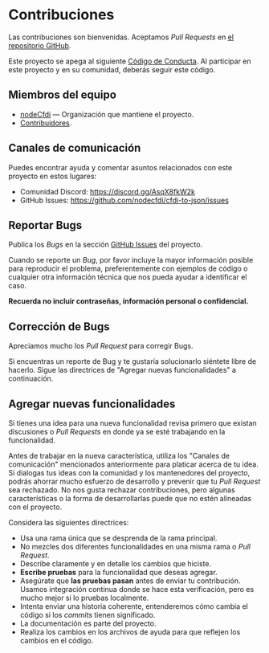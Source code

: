 # Contribuciones

Las contribuciones son bienvenidas. Aceptamos *Pull Requests* en [el repositorio GitHub][project].

Este proyecto se apega al siguiente [Código de Conducta][coc].
Al participar en este proyecto y en su comunidad, deberás seguir este código.

## Miembros del equipo

* [nodeCfdi][] — Organización que mantiene el proyecto.
* [Contribuidores][contributors].

## Canales de comunicación

Puedes encontrar ayuda y comentar asuntos relacionados con este proyecto en estos lugares:

* Comunidad Discord: <https://discord.gg/AsqX8fkW2k>
* GitHub Issues: <https://github.com/nodecfdi/cfdi-to-json/issues>

## Reportar Bugs

Publica los *Bugs* en la sección [GitHub Issues][issues] del proyecto.

Cuando se reporte un *Bug*, por favor incluye la mayor información posible para reproducir el problema, preferentemente
con ejemplos de código o cualquier otra información técnica que nos pueda ayudar a identificar el caso.

**Recuerda no incluir contraseñas, información personal o confidencial.**

## Corrección de Bugs

Apreciamos mucho los *Pull Request* para corregir Bugs.

Si encuentras un reporte de Bug y te gustaría solucionarlo siéntete libre de hacerlo.
Sigue las directrices de "Agregar nuevas funcionalidades" a continuación.

## Agregar nuevas funcionalidades

Si tienes una idea para una nueva funcionalidad revisa primero que existan discusiones o *Pull Requests*
en donde ya se esté trabajando en la funcionalidad.

Antes de trabajar en la nueva característica, utiliza los "Canales de comunicación" mencionados
anteriormente para platicar acerca de tu idea. Si dialogas tus ideas con la comunidad y los
mantenedores del proyecto, podrás ahorrar mucho esfuerzo de desarrollo y prevenir que tu
*Pull Request* sea rechazado. No nos gusta rechazar contribuciones, pero algunas características
o la forma de desarrollarlas puede que no estén alineadas con el proyecto.

Considera las siguientes directrices:

* Usa una rama única que se desprenda de la rama principal.
* No mezcles dos diferentes funcionalidades en una misma rama o *Pull Request*.
* Describe claramente y en detalle los cambios que hiciste.
* **Escribe pruebas** para la funcionalidad que deseas agregar.
* Asegúrate que **las pruebas pasan** antes de enviar tu contribución.
  Usamos integración continua donde se hace esta verificación, pero es mucho mejor si lo pruebas localmente.
* Intenta enviar una historia coherente, entenderemos cómo cambia el código si los *commits* tienen significado.
* La documentación es parte del proyecto.
* Realiza los cambios en los archivos de ayuda para que reflejen los cambios en el código.

[nodeCfdi]:     https://github.com/nodecfdi/
[project]:      https://github.com/nodecfdi/cfdi-to-json
[contributors]: https://github.com/nodecfdi/cfdi-to-json/graphs/contributors
[coc]:          https://github.com/nodecfdi/cfdi-to-json/blob/main/CODE_OF_CONDUCT.md
[issues]:       https://github.com/nodecfdi/cfdi-to-json/issues
